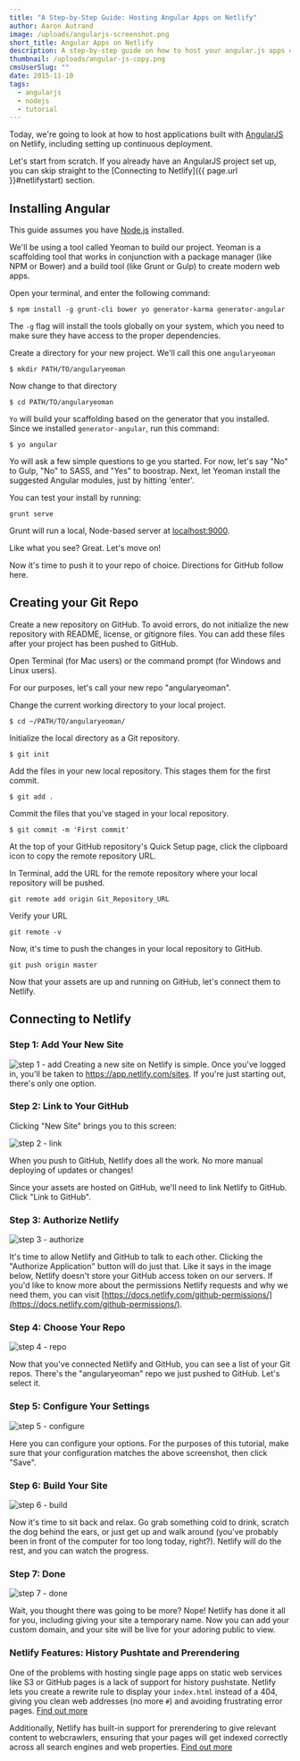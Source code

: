 ```yaml
---
title: "A Step-by-Step Guide: Hosting Angular Apps on Netlify"
author: Aaron Autrand
image: /uploads/angularjs-screenshot.png
short_title: Angular Apps on Netlify
description: A step-by-step guide on how to host your angular.js apps on Netlify.
thumbnail: /uploads/angular-js-copy.png
cmsUserSlug: ""
date: 2015-11-10
tags:
  - angularjs
  - nodejs
  - tutorial
---
```


Today, we're going to look at how to host applications built with [AngularJS](https://angularjs.org/) on Netlify, including setting up continuous deployment.

Let's start from scratch. If you already have an AngularJS project set up, you can skip straight to the [Connecting to Netlify]({{ page.url }}#netlifystart) section.

<!-- excerpt -->

## Installing Angular

This guide assumes you have [Node.js](https://nodejs.org) installed.

We'll be using a tool called Yeoman to build our project. Yeoman is a scaffolding tool that works in conjunction with a package manager (like NPM or Bower) and a build tool (like Grunt or Gulp) to create modern web apps.

Open your terminal, and enter the following command:

```
$ npm install -g grunt-cli bower yo generator-karma generator-angular
```

The `-g` flag will install the tools globally on your system, which you need to make sure they have access to the proper dependencies.

Create a directory for your new project. We'll call this one `angularyeoman`
```
$ mkdir PATH/TO/angularyeoman
```
Now change to that directory
```
$ cd PATH/TO/angularyeoman
```
`Yo` will build your scaffolding based on the generator that you installed. Since we installed `generator-angular`, run this command:
```
$ yo angular
```
Yo will ask a few simple questions to ge you started. For now, let's say "No" to Gulp, "No" to SASS, and "Yes" to boostrap. Next, let Yeoman install the suggested Angular modules, just by hitting 'enter'.

You can test your install by running:
```
grunt serve
```
Grunt will run a local, Node-based server at [localhost:9000](localhost:9000).

Like what you see? Great. Let's move on!

Now it's time to push it to your repo of choice. Directions for GitHub follow here.

## **Creating your Git Repo**

Create a new repository on GitHub. To avoid errors, do not initialize the new repository with README, license, or gitignore files. You can add these files after your project has been pushed to GitHub.

Open Terminal (for Mac users) or the command prompt (for Windows and Linux users).

For our purposes, let's call your new repo "angularyeoman".

Change the current working directory to your local project.

```
$ cd ~/PATH/TO/angularyeoman/
```

Initialize the local directory as a Git repository.
```
$ git init
```
Add the files in your new local repository. This stages them for the first commit.
```
$ git add .
```
Commit the files that you've staged in your local repository.
```
$ git commit -m 'First commit'
```

At the top of your GitHub repository's Quick Setup page, click the clipboard icon to copy the remote repository URL.

In Terminal, add the URL for the remote repository where your local repository will be pushed.
```
git remote add origin Git_Repository_URL
```
Verify your URL
```
git remote -v
```
Now, it's time to push the changes in your local repository to GitHub.
```
git push origin master
```

Now that your assets are up and running on GitHub, let's connect them to Netlify.
<a id="netlifystart"></a>

## **Connecting to Netlify**

### Step 1: Add Your New Site

![step 1 - add](https://cloud.githubusercontent.com/assets/6520639/9803638/717820a6-57d9-11e5-838f-d2a732eb0a41.png)
Creating a new site on Netlify is simple. Once you've logged in, you'll be taken to https://app.netlify.com/sites. If you're just starting out, there's only one option.

### Step 2: Link to Your GitHub
Clicking "New Site" brings you to this screen:

![step 2 - link](https://cloud.githubusercontent.com/assets/6520639/9803637/7176ac8a-57d9-11e5-9b09-f43dc772a4f9.png)

When you push to GitHub, Netlify does all the work. No more manual deploying of updates or changes!

Since your assets are hosted on GitHub, we'll need to link Netlify to GitHub. Click "Link to GitHub".

### Step 3: Authorize Netlify
![step 3 - authorize](https://cloud.githubusercontent.com/assets/6520639/9803635/71760370-57d9-11e5-8bdb-850aa176a22c.png)

It's time to allow Netlify and GitHub to talk to each other. Clicking the "Authorize Application" button will do just that. Like it says in the image below, Netlify doesn't store your GitHub access token on our servers. If you'd like to know more about the permissions Netlify requests and why we need them, you can visit [https://docs.netlify.com/github-permissions/](https://docs.netlify.com/github-permissions/).

### Step 4: Choose Your Repo
![step 4 - repo](https://raw.githubusercontent.com/munkymack/netlify-assets/master/Step4AngularJS.png)

Now that you've connected Netlify and GitHub, you can see a list of your Git repos. There's the "angularyeoman" repo we just pushed to GitHub. Let's select it.

### Step 5: Configure Your Settings
![step 5 - configure](https://raw.githubusercontent.com/munkymack/netlify-assets/master/Step5AngularJS.png)

Here you can configure your options. For the purposes of this tutorial, make sure that your configuration matches the above screenshot, then click "Save".

### Step 6: Build Your Site

![step 6 - build](https://cloud.githubusercontent.com/assets/6520639/9803640/717b9c40-57d9-11e5-9ca4-92f90f8ed005.png)

Now it's time to sit back and relax. Go grab something cold to drink, scratch the dog behind the ears, or just get up and walk around (you've probably been in front of the computer for too long today, right?). Netlify will do the rest, and you can watch the progress.

### Step 7: Done

![step 7 - done](https://raw.githubusercontent.com/munkymack/netlify-assets/master/Step7AngularJS.png)

Wait, you thought there was going to be more? Nope! Netlify has done it all for you, including giving your site a temporary name. Now you can add your custom domain, and your site will be live for your adoring public to view.

### Netlify Features: History Pushtate and Prerendering

One of the problems with hosting single page apps on static web services like S3 or GitHub pages is a lack of support for history pushstate. Netlify lets you create a rewrite rule to display your `index.html` instead of a 404, giving you clean web addresses (no more `#`) and avoiding frustrating error pages. [Find out more](https://www.netlify.com/docs/redirects#history-pushstate-and-single-page-apps)

Additionally, Netlify has built-in support for prerendering to give relevant content to webcrawlers, ensuring that your pages will get indexed correctly across all search engines and web properties. [Find out more](https://www.netlify.com/docs/prerendering)
